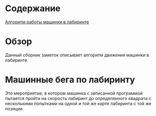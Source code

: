 # Содержание

[Алгоритм работы машинки в лабиринте](Алгоритм%20работы%20машинки%20в%20лабиринте.md)

# Обзор
Данный сборник заметок описывает алгоритм движения машинки в лабиринте.

# Машинные бега по лабиринту
Это мероприятие, в котором машинка с записанной программой пытается пройти на скорость лабиринт до определенного квадрата с несколькими попытками на одной и той же карте лабиринта с той же позиции.